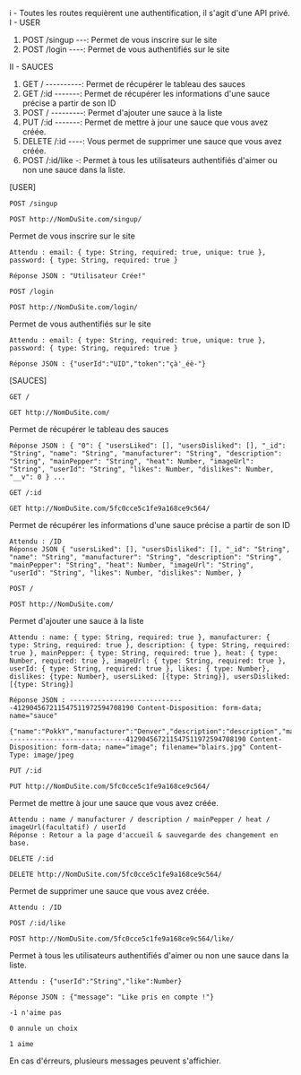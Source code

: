 i - Toutes les routes requièrent une authentification, il s'agit d'une API privé.
I - USER

1.	POST /singup ---: Permet de vous inscrire sur le site
2.	POST /login ----: Permet de vous authentifiés sur le site

II - SAUCES

1.	GET / ----------: Permet de récupérer le tableau des sauces
2.	GET /:id -------: Permet de récupérer les informations d'une sauce précise a partir de son ID
3.	POST / ---------: Permet d'ajouter une sauce à la liste
4.	PUT /:id -------: Permet de mettre à jour une sauce que vous avez créée.
5.	DELETE /:id ----: Vous permet de supprimer une sauce que vous avez créée.
6.	POST /:id/like -: Permet à tous les utilisateurs authentifiés d'aimer ou non une sauce dans la liste.

[USER]

    POST /singup

    POST http://NomDuSite.com/singup/

Permet de vous inscrire sur le site

    Attendu : email: { type: String, required: true, unique: true }, password: { type: String, required: true }

    Réponse JSON : "Utilisateur Crée!"

    POST /login

    POST http://NomDuSite.com/login/

Permet de vous authentifiés sur le site

    Attendu : email: { type: String, required: true, unique: true }, password: { type: String, required: true }

    Réponse JSON : {"userId":"UID","token":"çà'_éè-"}

[SAUCES]

    GET /

    GET http://NomDuSite.com/

Permet de récupérer le tableau des sauces

    Réponse JSON : { "0": { "usersLiked": [], "usersDisliked": [], "_id": "String", "name": "String", "manufacturer": "String", "description": "String", "mainPepper": "String", "heat": Number, "imageUrl": "String", "userId": "String", "likes": Number, "dislikes": Number, "__v": 0 } ...

    GET /:id

    GET http://NomDuSite.com/5fc0cce5c1fe9a168ce9c564/

Permet de récupérer les informations d'une sauce précise a partir de son ID

    Attendu : /ID
    Réponse JSON { "usersLiked": [], "usersDisliked": [], "_id": "String", "name": "String", "manufacturer": "String", "description": "String", "mainPepper": "String", "heat": Number, "imageUrl": "String", "userId": "String", "likes": Number, "dislikes": Number, }

    POST /

    POST http://NomDuSite.com/

Permet d'ajouter une sauce à la liste

    Attendu : name: { type: String, required: true }, manufacturer: { type: String, required: true }, description: { type: String, required: true }, mainPepper: { type: String, required: true }, heat: { type: Number, required: true }, imageUrl: { type: String, required: true }, userId: { type: String, required: true }, likes: { type: Number}, dislikes: {type: Number}, usersLiked: [{type: String}], usersDisliked: [{type: String}]

    Réponse JSON : -----------------------------412904567211547511972594708190 Content-Disposition: form-data; name="sauce"

    {"name":"PokkY","manufacturer":"Denver","description":"description","mainPepper":"poivre","heat":2,"userId":"5fc0cc29c1fe9a168ce9c563"} -----------------------------412904567211547511972594708190 Content-Disposition: form-data; name="image"; filename="blairs.jpg" Content-Type: image/jpeg

    PUT /:id

    PUT http://NomDuSite.com/5fc0cce5c1fe9a168ce9c564/

Permet de mettre à jour une sauce que vous avez créée.

    Attendu : name / manufacturer / description / mainPepper / heat / imageUrl(facultatif) / userId
    Réponse : Retour a la page d'accueil & sauvegarde des changement en base.

    DELETE /:id

    DELETE http://NomDuSite.com/5fc0cce5c1fe9a168ce9c564/

Permet de supprimer une sauce que vous avez créée.

    Attendu : /ID

    POST /:id/like

    POST http://NomDuSite.com/5fc0cce5c1fe9a168ce9c564/like/

Permet à tous les utilisateurs authentifiés d'aimer ou non une sauce dans la liste.

    Attendu : {"userId":"String","like":Number}

    Réponse JSON : {"message": "Like pris en compte !"}

    -1 n'aime pas

    0 annule un choix

    1 aime

En cas d'érreurs, plusieurs messages peuvent s'affichier.